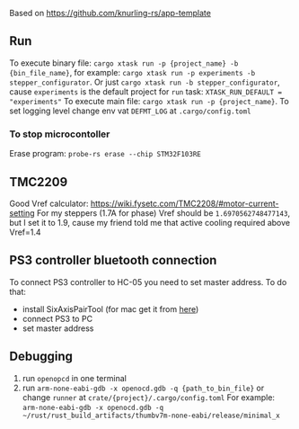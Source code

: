 Based on https://github.com/knurling-rs/app-template

## Run
To execute binary file: `cargo xtask run -p {project_name} -b {bin_file_name}`, for example: `cargo xtask run -p experiments -b stepper_configurator`.
Or just `cargo xtask run -b stepper_configurator`, cause `experiments` is the default project for `run` task: `XTASK_RUN_DEFAULT = "experiments"`
To execute main file: `cargo xtask run -p {project_name}`.
To set logging level change env vat `DEFMT_LOG` at `.cargo/config.toml`

### To stop microcontoller
Erase program: `probe-rs erase --chip STM32F103RE`

## TMC2209

Good Vref calculator: https://wiki.fysetc.com/TMC2208/#motor-current-setting
For my steppers (1.7A for phase) Vref should be `1.6970562748477143`,
but I set it to 1.9, cause my friend told me that active cooling required above Vref=1.4

## PS3 controller bluetooth connection

To connect PS3 controller to HC-05 you need to set master address. To do that:
- install SixAxisPairTool (for mac get it from [here](https://github.com/user-none/sixaxispairer))
- connect PS3 to PC
- set master address

## Debugging

1. run `openopcd` in one terminal
2. run `arm-none-eabi-gdb -x openocd.gdb -q {path_to_bin_file}` or change `runner` at `crate/{project}/.cargo/config.toml`
For example: `arm-none-eabi-gdb -x openocd.gdb -q ~/rust/rust_build_artifacts/thumbv7m-none-eabi/release/minimal_x`
